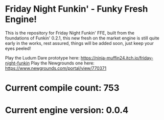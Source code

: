 # Friday Night Funkin' - Funky Fresh Engine!

This is the repository for Friday Night Funkin' FFE, built from the foundations of Funkin' 0.2.1, this new fresh on the market engine is still quite early in the works, rest assured, things will be added soon, just keep your eyes peeled!

Play the Ludum Dare prototype here: https://ninja-muffin24.itch.io/friday-night-funkin
Play the Newgrounds one here: https://www.newgrounds.com/portal/view/770371

# Current compile count: 753
# Current engine version: 0.0.4
